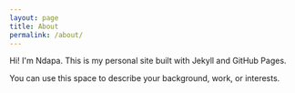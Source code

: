 ```yaml
---
layout: page
title: About
permalink: /about/
---
```


Hi! I'm Ndapa. This is my personal site built with Jekyll and GitHub Pages.

You can use this space to describe your background, work, or interests.

